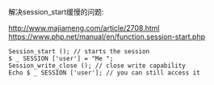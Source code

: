 


解决session_start缓慢的问题: 

http://www.majiameng.com/article/2708.html
https://www.php.net/manual/en/function.session-start.php


```
Session_start (); // starts the session
$ _ SESSION ['user'] = "Me ";
Session_write_close (); // close write capability
Echo $ _ SESSION ['user']; // you can still access it

```

